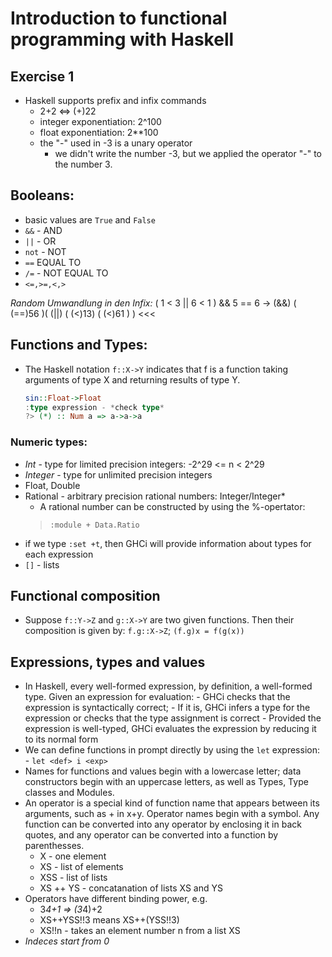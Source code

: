 # Introduction to functional programming with Haskell
## Exercise 1
- Haskell supports prefix and infix commands
	- 2+2 <=> (+)22
	- integer exponentiation: 2^100
	- float exponentiation: 2**100
	- the "-" used in -3 is a unary operator
		- we didn't write the number -3, but we applied the operator "-" to the number 3.

## Booleans:
- basic values are `True` and `False`
- `&&` - AND
- `||` - OR
- `not` - NOT
- `==` EQUAL TO
- `/=` - NOT EQUAL TO
- `<=,>=,<,>`
	
>>>
*Random Umwandlung in den Infix:* ( 1 < 3  || 6 < 1 ) && 5 == 6
-> (&&) ( (==)56 )( (||) ( (<)13) ( (<)61 ) )
<<<

## Functions and Types:
- The Haskell notation `f::X->Y` indicates that f is a function taking arguments of type X and returning results of type Y.  
	```Haskell 
	sin::Float->Float
	:type expression - *check type*
	?> (*) :: Num a => a->a->a
	```

### Numeric types:
- *Int* - type for limited precision integers: -2^29 <= n < 2^29
- *Integer* - type for unlimited precision integers
- Float, Double
- Rational - arbitrary precision rational numbers: Integer/Integer*
	- A rational number can be constructed by using the %-opertator:
	> `:module + Data.Ratio`
- if we type `:set +t`, then GHCi will provide information about types for each expression
- `[]` - lists 

## Functional composition
- Suppose `f::Y->Z` and `g::X->Y` are two given functions. Then their composition is given by: `f.g::X->Z`; `(f.g)x = f(g(x))`
	
## Expressions, types and values
- In Haskell, every well-formed expression, by definition, a well-formed type. Given an expression for evaluation:
		- GHCi checks that the expression is syntactically correct;
		- If it is, GHCi infers a type for the expression or checks that the type assignment is correct
		- Provided the expression is well-typed, GHCi evaluates the expression by reducing it to its normal form
- We can define functions in prompt directly by using the `let` expression:
		- `let <def> i <exp>`
- Names for functions and values begin with a lowercase letter; data constructors begin with an uppercase letters, as well as Types, Type classes and Modules.
- An operator is a special kind of function name that appears between its arguments, such as + in x+y. Operator names begin with a symbol. Any function can be converted into any operator by enclosing it in back quotes, and any operator can be converted into a function by parenthesses. 
	- X - one element
	- XS - list of elements
	- XSS - list of lists
	- XS ++ YS - concatanation of lists XS and YS
- Operators have different binding power, e.g.
	- 3*4+1 => (3*4)+2
	- XS++YSS!!3 means XS++(YSS!!3)
	- XS!!n - takes an element number n from a list XS
- *Indeces start from 0*